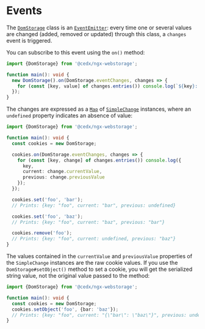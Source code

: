 # Events
The [`DomStorage`](api.md) class is an [`EventEmitter`](https://nodejs.org/api/events.html): every time one or several values are changed (added, removed or updated) through this class, a `changes` event is triggered.

You can subscribe to this event using the `on()` method:

```ts
import {DomStorage} from '@cedx/ngx-webstorage';

function main(): void {
  new DomStorage().on(DomStorage.eventChanges, changes => {
    for (const [key, value] of changes.entries()) console.log(`${key}: ${value}`);
  });
}
```

The changes are expressed as a [`Map`](https://developer.mozilla.org/en-US/docs/Web/JavaScript/Reference/Global_Objects/Map) of [`SimpleChange`](https://github.com/cedx/ngx-webstorage.js/blob/master/src/simple_change.ts) instances, where an `undefined` property indicates an absence of value:

```ts
import {DomStorage} from '@cedx/ngx-webstorage';

function main(): void {
  const cookies = new DomStorage;

  cookies.on(DomStorage.eventChanges, changes => {
    for (const [key, change] of changes.entries()) console.log({
      key,
      current: change.currentValue,
      previous: change.previousValue
    });
  });

  cookies.set('foo', 'bar');
  // Prints: {key: "foo", current: "bar", previous: undefined}

  cookies.set('foo', 'baz');
  // Prints: {key: "foo", current: "baz", previous: "bar"}

  cookies.remove('foo');
  // Prints: {key: "foo", current: undefined, previous: "baz"}
}
```

The values contained in the `currentValue` and `previousValue` properties of the `SimpleChange` instances are the raw cookie values. If you use the `DomStorage#setObject()` method to set a cookie, you will get the serialized string value, not the original value passed to the method:

```ts
import {DomStorage} from '@cedx/ngx-webstorage';

function main(): void {
  const cookies = new DomStorage;
  cookies.setObject('foo', {bar: 'baz'});
  // Prints: {key: "foo", current: "{\"bar\": \"baz\"}", previous: undefined}
}
```
